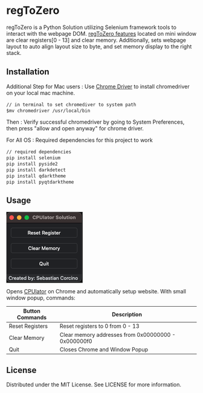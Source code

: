# regToZero

regToZero is a Python Solution utilizing Selenium framework tools to interact with the webpage DOM. [regToZero features](./usage) located on mini window are clear registers[0 - 13] and clear memory. Additionally, sets webpage layout to auto align layout size to byte, and set memory display to the right stack.

## Installation

Additional Step for Mac users
: Use [Chrome Driver](https://sites.google.com/chromium.org/driver/) to install chromedriver on your local mac machine.

```
// in terminal to set chromediver to system path
$mv chromedriver /usr/local/bin
```

Then
: Verify successful chromedriver by going to System Preferences, then press "allow and open anyway" for chrome driver.

For All OS
: Required dependencies for this project to work

```
// required dependencies
pip install selenium
pip install pyside2
pip install darkdetect
pip install qdarktheme
pip install pyqtdarktheme
```

## Usage

<div align="center">
    <div style="display: flex; align-items: center;">
        <img src="https://github.com/yycorcino/regToZero/blob/media/mini-window.png">
    </div>
</div>

Opens [CPUlator](https://cpulator.01xz.net/?sys=arm) on Chrome and automatically setup website. With small window popup, commands:

| Button Commands | Description                                         |
| --------------- | --------------------------------------------------- |
| Reset Registers | Reset registers to 0 from 0 - 13                    |
| Clear Memory    | Clear memory addresses from 0x00000000 - 0x000000f0 |
| Quit            | Closes Chrome and Window Popup                      |

## License

Distributed under the MIT License. See LICENSE for more information.
